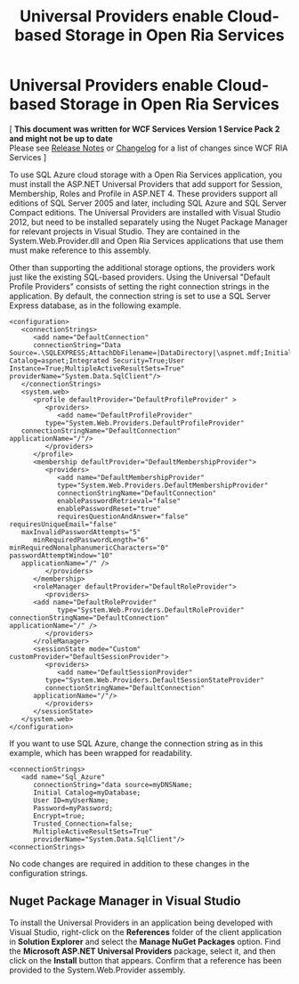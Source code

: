 ﻿---
title: Universal Providers enable Cloud-based Storage in Open Ria Services
TOCTitle: Universal Providers enable Cloud-based Storage in Open Ria Services
ms:assetid: 95010981-2ec7-411f-8fca-2290595d5375
ms:mtpsurl: https://msdn.microsoft.com/en-us/library/Dn433232(v=VS.91)
ms:contentKeyID: 56562007
ms.date: 08/19/2013
mtps_version: v=VS.91
---

# Universal Providers enable Cloud-based Storage in Open Ria Services

\[ **This document was written for WCF Services Version 1 Service Pack 2 and might not be up to date** <br />
Please see [Release Notes](https://github.com/OpenRIAServices/OpenRiaServices/releases) or [Changelog](https://github.com/OpenRIAServices/OpenRiaServices/blob/main/Changelog.md) for a list of changes since WCF RIA Services \]

To use SQL Azure cloud storage with a Open Ria Services application, you must install the ASP.NET Universal Providers that add support for Session, Membership, Roles and Profile in ASP.NET 4. These providers support all editions of SQL Server 2005 and later, including SQL Azure and SQL Server Compact editions. The Universal Providers are installed with Visual Studio 2012, but need to be installed separately using the Nuget Package Manager for relevant projects in Visual Studio. They are contained in the System.Web.Provider.dll and Open Ria Services applications that use them must make reference to this assembly.

Other than supporting the additional storage options, the providers work just like the existing SQL-based providers. Using the Universal "Default Profile Providers" consists of setting the right connection strings in the application. By default, the connection string is set to use a SQL Server Express database, as in the following example.

    <configuration>
       <connectionStrings>
          <add name="DefaultConnection" 
          connectionString="Data Source=.\SQLEXPRESS;AttachDbFilename=|DataDirectory|\aspnet.mdf;Initial Catalog=aspnet;Integrated Security=True;User Instance=True;MultipleActiveResultSets=True" providerName="System.Data.SqlClient"/>
       </connectionStrings>
       <system.web>
          <profile defaultProvider="DefaultProfileProvider" >
             <providers>
                <add name="DefaultProfileProvider" 
             type="System.Web.Providers.DefaultProfileProvider" 
       connectionStringName="DefaultConnection" 
    applicationName="/"/>
             </providers>
          </profile>
          <membership defaultProvider="DefaultMembershipProvider">
             <providers>
                <add name="DefaultMembershipProvider" 
                type="System.Web.Providers.DefaultMembershipProvider" 
                connectionStringName="DefaultConnection" 
                enablePasswordRetrieval="false" 
                enablePasswordReset="true" 
                requiresQuestionAndAnswer="false" 
    requiresUniqueEmail="false"
       maxInvalidPasswordAttempts="5" 
          minRequiredPasswordLength="6" 
    minRequiredNonalphanumericCharacters="0" 
    passwordAttemptWindow="10"
       applicationName="/" />
             </providers>
          </membership>
          <roleManager defaultProvider="DefaultRoleProvider">
             <providers>
          <add name="DefaultRoleProvider" 
                type="System.Web.Providers.DefaultRoleProvider"
    connectionStringName="DefaultConnection" 
    applicationName="/" />
             </providers>
          </roleManager>
          <sessionState mode="Custom" customProvider="DefaultSessionProvider">
             <providers>
                <add name="DefaultSessionProvider" 
             type="System.Web.Providers.DefaultSessionStateProvider" 
             connectionStringName="DefaultConnection" 
          applicationName="/"/>
             </providers>
          </sessionState>
       </system.web>
    </configuration>

If you want to use SQL Azure, change the connection string as in this example, which has been wrapped for readability.

    <connectionStrings>
       <add name="Sql_Azure"
          connectionString="data source=myDNSName;
          Initial Catalog=myDatabase;
          User ID=myUserName;
          Password=myPassword;
          Encrypt=true;
          Trusted_Connection=false;
          MultipleActiveResultSets=True" 
          providerName="System.Data.SqlClient"/>
    <connectionStrings>

No code changes are required in addition to these changes in the configuration strings.

## Nuget Package Manager in Visual Studio

To install the Universal Providers in an application being developed with Visual Studio, right-click on the **References** folder of the client application in **Solution Explorer** and select the **Manage NuGet Packages** option. Find the **Microsoft ASP.NET Universal Providers** package, select it, and then click on the **Install** button that appears. Confirm that a reference has been provided to the System.Web.Provider assembly.

